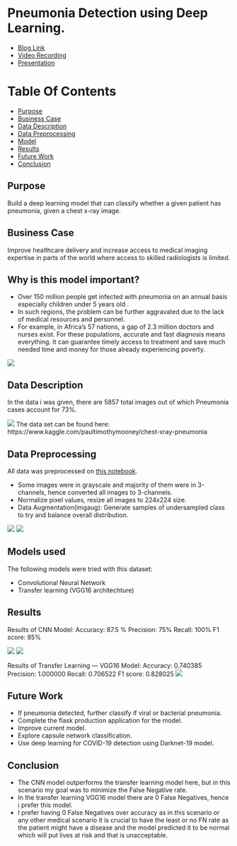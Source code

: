 # Pneumonia Detection using Deep Learning.
* [Blog Link](https://medium.com/@saifkasmani84/pneumonia-detection-using-deep-learning-c60c0b264270)
* [Video Recording](PresentationVid/presvid.mp4)
* [Presentation](Presentation/presentation.pdf)

# Table Of Contents

* [Purpose](#purpose)
* [Business Case](#business-case)
* [Data Description](#data-description)
* [Data Preprocessing](#data-preprocessing)
* [Model](#models-used)
* [Results](#results)
* [Future Work](#future-work)
* [Conclusion](#conclusion)

## Purpose

Build a deep learning model that can classify whether a given patient has pneumonia, given a chest x-ray image.

## Business Case

Improve healthcare delivery and increase access to medical imaging expertise in parts of the world where access to skilled radiologists is limited.

## Why is this model important?

* Over 150 million people get infected with pneumonia on an annual basis especially children under 5 years old .
* In such regions, the problem can be further aggravated due to the lack of medical resources and personnel.
* For example, in Africa’s 57 nations, a gap of 2.3 million doctors and nurses exist. For these populations, accurate and fast diagnosis means everything. It can guarantee timely access to treatment and save much needed time and money for those already experiencing poverty.

<img src ='images/1.png'/>



## Data Description

In the data i was given, there are 5857 total images out of which Pneumonia cases account for 73%.

<img src ='images/2.png'/>
The data set can be found here: https://www.kaggle.com/paultimothymooney/chest-xray-pneumonia


## Data Preprocessing

All data was preprocessed on [this notebook](/Preprocessing.ipynb).
 
* Some images were in grayscale and majority of them were in 3-channels, hence converted all images to 3-channels.
* Normalize pixel values, resize all images to 224x224 size.
* Data Augmentation(imgaug): Generate samples of undersampled class to try and balance overall distribution.

<img src ='images/3.png'/>
<img src ='images/4.png'/>

## Models used

The following models were tried with this dataset:

* Convolutional Neural Network
* Transfer learning (VGG16 architechture)


## Results

Results of CNN Model:
Accuracy: 87.5 %
Precision: 75%
Recall: 100%
F1 score: 85%

<img src ='images/5.png'/>
<img src ='images/6.png'/>

Results of Transfer Learning — VGG16 Model:
Accuracy: 0.740385
Precision: 1.000000
Recall: 0.706522
F1 score: 0.828025
<img src ='images/7.png'/>

## Future Work

* If pneumonia detected, further classify if viral or bacterial pneumonia.
* Complete the flask production application for the model.
* Improve current model.
* Explore capsule network classification.
* Use deep learning for COVID-19 detection using Darknet-19 model.

## Conclusion

* The CNN model outperforms the transfer learning model here, but in this scenario my goal was to minimize the False Negative rate.
* In the transfer learning VGG16 model there are 0 False Negatives, hence i prefer this model.
* I prefer having 0 False Negatives over accuracy as in this scenario or any other medical scenario it is crucial to have the least or no FN rate as the patient might have a disease and the model predicted it to be normal which will put lives at risk and that is unacceptable.
